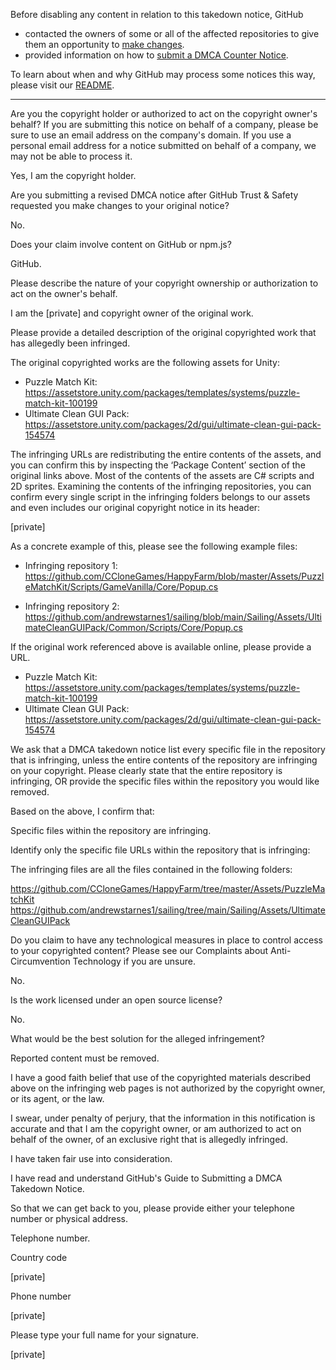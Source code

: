 Before disabling any content in relation to this takedown notice, GitHub
- contacted the owners of some or all of the affected repositories to give them an opportunity to [make changes](https://docs.github.com/en/github/site-policy/dmca-takedown-policy#a-how-does-this-actually-work).
- provided information on how to [submit a DMCA Counter Notice](https://docs.github.com/en/articles/guide-to-submitting-a-dmca-counter-notice).

To learn about when and why GitHub may process some notices this way, please visit our [README](https://github.com/github/dmca/blob/master/README.md#anatomy-of-a-takedown-notice).

---

Are you the copyright holder or authorized to act on the copyright owner's behalf? If you are submitting this notice on behalf of a company, please be sure to use an email address on the company's domain. If you use a personal email address for a notice submitted on behalf of a company, we may not be able to process it.

Yes, I am the copyright holder.

Are you submitting a revised DMCA notice after GitHub Trust & Safety requested you make changes to your original notice?

No.

Does your claim involve content on GitHub or npm.js?

GitHub.

Please describe the nature of your copyright ownership or authorization to act on the owner's behalf.

I am the [private] and copyright owner of the original work.

Please provide a detailed description of the original copyrighted work that has allegedly been infringed.

The original copyrighted works are the following assets for Unity:

- Puzzle Match Kit: https://assetstore.unity.com/packages/templates/systems/puzzle-match-kit-100199  
- Ultimate Clean GUI Pack: https://assetstore.unity.com/packages/2d/gui/ultimate-clean-gui-pack-154574  

The infringing URLs are redistributing the entire contents of the assets, and you can confirm this by inspecting the ‘Package Content’ section of the original links above. Most of the contents of the assets are C# scripts and 2D sprites. Examining the contents of the infringing repositories, you can confirm every single script in the infringing folders belongs to our assets and even includes our original copyright notice in its header:

[private]

As a concrete example of this, please see the following example files:

- Infringing repository 1: https://github.com/CCloneGames/HappyFarm/blob/master/Assets/PuzzleMatchKit/Scripts/GameVanilla/Core/Popup.cs

- Infringing repository 2: https://github.com/andrewstarnes1/sailing/blob/main/Sailing/Assets/UltimateCleanGUIPack/Common/Scripts/Core/Popup.cs

If the original work referenced above is available online, please provide a URL.

- Puzzle Match Kit: https://assetstore.unity.com/packages/templates/systems/puzzle-match-kit-100199  
- Ultimate Clean GUI Pack: https://assetstore.unity.com/packages/2d/gui/ultimate-clean-gui-pack-154574

We ask that a DMCA takedown notice list every specific file in the repository that is infringing, unless the entire contents of the repository are infringing on your copyright. Please clearly state that the entire repository is infringing, OR provide the specific files within the repository you would like removed.

Based on the above, I confirm that:

Specific files within the repository are infringing.

Identify only the specific file URLs within the repository that is infringing:

The infringing files are all the files contained in the following folders:

https://github.com/CCloneGames/HappyFarm/tree/master/Assets/PuzzleMatchKit  
https://github.com/andrewstarnes1/sailing/tree/main/Sailing/Assets/UltimateCleanGUIPack

Do you claim to have any technological measures in place to control access to your copyrighted content? Please see our Complaints about Anti-Circumvention Technology if you are unsure.

No.

Is the work licensed under an open source license?

No.

What would be the best solution for the alleged infringement?

Reported content must be removed.

I have a good faith belief that use of the copyrighted materials described above on the infringing web pages is not authorized by the copyright owner, or its agent, or the law.

I swear, under penalty of perjury, that the information in this notification is accurate and that I am the copyright owner, or am authorized to act on behalf of the owner, of an exclusive right that is allegedly infringed.

I have taken fair use into consideration.

I have read and understand GitHub's Guide to Submitting a DMCA Takedown Notice.

So that we can get back to you, please provide either your telephone number or physical address.

Telephone number.

Country code

[private]

Phone number

[private]

Please type your full name for your signature.

[private]
